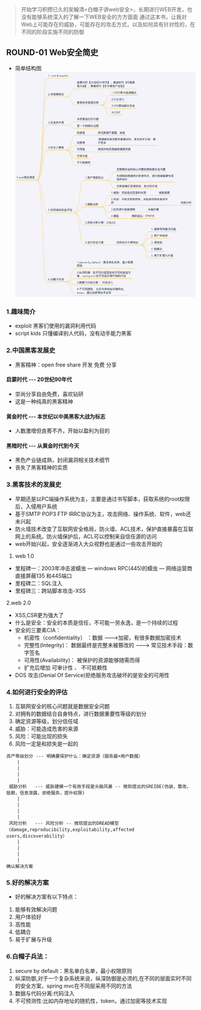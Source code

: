 > 开始学习积攒已久的吴翰清<白帽子讲web安全>，长期进行WEB开发，也没有能够系统深入的了解一下WEB安全的方方面面
> 通过这本书，让我对Web上可能存在的威胁，可能存在的攻击方式，以及如何具有针对性的，在不同的阶段实施不同的防御

## ROUND-01 Web安全简史
- 简单结构图
![篇章脑图](https://raw.githubusercontent.com/CzyerChen/web-security/master/src/main/resources/img/%E7%99%BD%E5%B8%BD%E5%AD%90-web%E5%AE%89%E5%85%A8%E7%AE%80%E5%8F%B2.jpg)
### 1.趣味简介
- exploit
黑客们使用的漏洞利用代码
- script kids
只懂编译别人代码，没有动手能力黑客

### 2.中国黑客发展史
- 黑客精神：open free share 开发 免费 分享

#### 启蒙时代 --- 20世纪90年代
- 崇尚分享自由免费，喜欢钻研
- 这是一种纯真的黑客精神

#### 黄金时代 --- 本世纪以中美黑客大战为标志
- 人数激增但良莠不齐，开始以盈利为目的

#### 黑暗时代 --- 从黄金时代到今天
- 黑色产业链成熟，封闭漏洞相关技术细节
- 丧失了黑客精神的实质


### 3.黑客技术的发展史
- 早期还是以PC端操作系统为主，主要是通过书写脚本，获取系统的root权限后，入侵用户系统
- 基于SMTP POP3 FTP IRRC协议为主，攻击网络、操作系统、软件，web还未兴起
- 防火墙技术改变了互联网安全格局，防火墙、ACL技术，保护直接暴露在互联网上的系统。防火墙保护后，ACL可以控制来自信任源的访问
- web开始兴起，安全逐渐进入大众视野也是通过一些攻击开始的
1. web 1.0
  - 里程碑一：2003年冲击波蠕虫  — windows RPC(445)的蠕虫 — 网络运营商直接屏蔽135 和445端口
  - 里程碑二：SQL注入
  - 里程碑三：跨站脚本攻击-XSS
  
2.web 2.0
  - XSS,CSR更为强大了
- 什么是安全：安全的本质是信任，不可能一劳永逸，是一个持续的过程
- 安全的三要素CIA：
  - 机密性（confidentiality） ：数据 --->加密，有很多数据加密技术
  - 完整性(Integrity)： 数据最终是完整未被篡改的 ---> 常见技术手段：数字签名
  - 可用性(Availability)： 被保护的资源能够随需而得
  - 扩充后增加 可审计性 、 不可抵赖性
- DOS 攻击(Denial Of Service)拒绝服务攻击破坏的是安全的可用性

### 4.如何进行安全的评估
1. 互联网安全的核心问题就是数据安全问题
2. 对拥有的数据结合自身特点，进行数据重要性等级的划分
3. 确定资源等级，划分信任域
4. 威胁：可能造成危害的来源
5. 风险：可能出现的损失
6. 风险一定是和损失是一起的
```$xslt
资产等级划分 --- 明确要保护什么：确定资源（服务器+用户数据）
    |
    |
    |
    |
 威胁分析   --- 威胁建模一个有效手段是头脑风暴 -- 微软提出的SREIDE(伪装，篡改，抵赖，信息泄露，拒绝服务，提升权限)
    |
    |
    |
    |
 风险分析   --- 风险分析 -- 微软提出的DREAD模型（damage,reproducibility,exploitability,affected users,discoverability）
    |
    |
    |
    |
确认解决方案        
```  
### 5.好的解决方案
- 好的解决方案有以下特点：
1. 能够有效解决问题
2. 用户体验好
3. 高性能
4. 低耦合
5. 易于扩展与升级

### 6.白帽子兵法：
1. secure by default：黑名单白名单，最小权限原则 
2. 纵深防御,对于一个复杂系统来说，纵深防御是必须的,在不同的层面实时不同的安全方案，spring mvc在不同层采用不同的方法
3. 数据与代码分离:代码注入
4. 不可预测性:比如内存地址的随机性，token，通过加密等技术实现
  